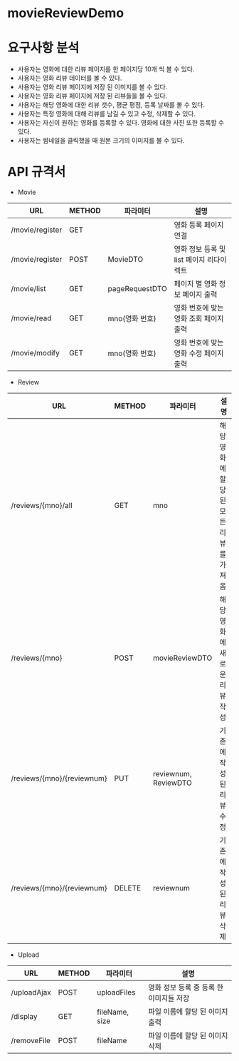 # movieReviewDemo
# 요구사항 분석
- 사용자는 영화에 대한 리뷰 페이지를 한 페이지당 10개 씩 볼 수 있다.
- 사용자는 영화 리뷰 데이터를 볼 수 있다.
- 사용자는 영화 리뷰 페이지에 저장 된 이미지를 볼 수 있다.
- 사용자는 영화 리뷰 페이지에 저장 된 리뷰들을 볼 수 있다.
- 사용자는 해당 영화에 대한 리뷰 갯수, 평균 평점, 등록 날짜를 볼 수 있다.
- 사용자는 특정 영화에 대해 리뷰를 남길 수 있고 수정, 삭제할 수 있다.
- 사용자는 자신이 원하는 영화를 등록할 수 있다. 영화에 대한 사진 또한 등록할 수 있다.
- 사용자는 썸네일을 클릭했을 때 원본 크기의 이미지를 볼 수 있다.

# API 규격서
- Movie

|URL|METHOD|파라미터|설명|
|---|------|------|-----|
|/movie/register|GET||영화 등록 페이지 연결|
|/movie/register|POST|MovieDTO|영화 정보 등록 및 list 페이지 리다이렉트|
|/movie/list|GET|pageRequestDTO|페이지 별 영화 정보 페이지 출력|
|/movie/read|GET|mno(영화 번호)|영화 번호에 맞는 영화 조회 페이지 출력|
|/movie/modify|GET|mno(영화 번호)|영화 번호에 맞는 영화 수정 페이지 출력|

- Review

|URL|METHOD|파라미터|설명|
|---|------|------|-----|
|/reviews/{mno}/all|GET|mno|해당 영화에 할당 된 모든 리뷰를 가져옴|
|/reviews/{mno}|POST|movieReviewDTO|해당 영화에 새로운 리뷰 작성|
|/reviews/{mno}/{reviewnum}|PUT|reviewnum, ReviewDTO|기존에 작성 된 리뷰 수정|
|/reviews/{mno}/{reviewnum}|DELETE|reviewnum|기존에 작성 된 리뷰 삭제|
- Upload

|URL|METHOD|파라미터|설명|
|---|------|------|-----|
|/uploadAjax|POST|uploadFiles|영화 정보 등록 중 등록 한 이미지들 저장|
|/display|GET|fileName, size|파일 이름에 할당 된 이미지 출력|
|/removeFile|POST|fileName|파일 이름에 할당 된 이미지 삭제|
